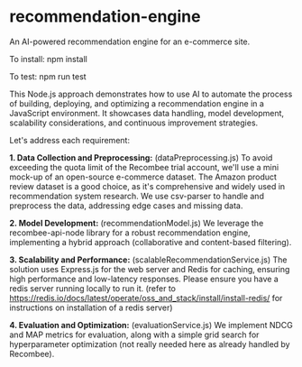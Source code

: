 # recommendation-engine
An AI-powered recommendation engine for an e-commerce site.

To install:  npm install

To test: npm run test

This Node.js approach demonstrates how to use AI to automate the process of building, deploying, and optimizing a recommendation engine in a JavaScript environment. It showcases data handling, model development, scalability considerations, and continuous improvement strategies.

Let's address each requirement:

**1. Data Collection and Preprocessing:** (dataPreprocessing.js)
To avoid exceeding the quota limit of the Recombee trial account, we'll use a mini mock-up of an open-source e-commerce dataset. The Amazon product review dataset is a good choice, as it's comprehensive and widely used in recommendation system research. We use csv-parser to handle and preprocess the data, addressing edge cases and missing data.

**2. Model Development:** (recommendationModel.js)
We leverage the recombee-api-node library for a robust recommendation engine, implementing a hybrid approach (collaborative and content-based filtering).

**3. Scalability and Performance:** (scalableRecommendationService.js)
The solution uses Express.js for the web server and Redis for caching, ensuring high performance and low-latency responses. Please ensure you have a redis server running locally to run it. (refer to https://redis.io/docs/latest/operate/oss_and_stack/install/install-redis/ for instructions on installation of a redis server)

**4. Evaluation and Optimization:** (evaluationService.js)
We implement NDCG and MAP metrics for evaluation, along with a simple grid search for hyperparameter optimization (not really needed here as already handled by Recombee).
